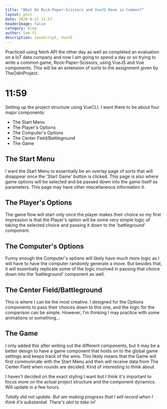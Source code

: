 ```yaml
---
title: "What Do Rock-Paper-Scissors and VueJS Have in Common?"
layout: post
date: 2020-8-22 11:57
headerImage: false
category: blog
author: Sam Yi
description: JavaScript, VueJS
---
```


Practiced using fetch API the other day as well as completed an evaluation on a IoT data company and now I am going to spend a day or so trying to write a common game, Rock-Paper-Scissors, using VueJS and Vue components. This will be an extension of sorts to the assignment given by TheOdinProject.

# 11:59

Setting up the project structure using VueCLI. I want there to be about four major components:
* The Start Menu
* The Player's Options
* The Computer's Options
* The Center Field/Battleground
* The Game

## The Start Menu

I want the Start Menu to essentially be an overlay page of sorts that will disappear once the 'Start Game' button is clicked. This page is also where game options will be selected and be passed down into the game itself as parameters. This page may have other miscellaneous information it.

## The Player's Options

The game flow will start only once the player makes their choice so my first impression is that the Player's option will be some very simple logic of taking the selected choice and passing it down to the 'battleground' component.

## The Computer's Options

Funny enough the Computer's options will likely have much more logic as I will have to have the computer randomly generate a move. But besides that, it will essentially replicate some of the logic involved in passing that choice down into the 'battleground' component as well.

## The Center Field/Battleground

This is where I can be the most creative. I designed for the Options components to pass their choices down to this one, and the logic for the comparison can be simple. However, I'm thinking I may practice with some animations or something...

## The Game

I only added this after writing out the different components, but it may be a better design to have a game component that holds on to the global game settings and keeps track of the wins. This likely means that the Game will first communicate with the Start Menu and then will receive data from The Center Field when rounds are decided. Kind of interesting to think about.

I haven't decided on the exact styling I want but I think it's important to focus more on the actual project structure and the component dynamics. Will update in a few hours.

*Totally did not update. But am making progress that I will record when I think it's substantial. There's alot to take in!*
